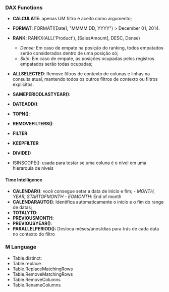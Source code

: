### DAX Functions
  - __CALCULATE__: apenas UM filtro é aceito como argumento;
  - __FORMAT__: FORMAT([Date], "MMMM DD, YYYY") >  December 01, 2014.

  - __RANK__: RANKX(ALL('Product'), [SalesAmount], DESC, Dense)
    - _Dense:_ Em caso de empate na posição do ranking, todos empatados serão considerados dentro de uma posição só;
    - _Skip:_ Em caso de empate, as posições ocupadas pelos registros empatados serão todas ocupadas;
  - __ALLSELECTED__: Remove filtros de contexto de colunas e linhas na consulta atual, mantendo todos os outros filtros de contexto ou filtros explícitos. 
 - __SAMEPERIODLASTYEAR()__:
 - __DATEADD()__:
 - __TOPN()__:
 - __REMOVEFILTERS()__:
 - __FILTER__:
 - __KEEPFILTER__
 - __DIVIDE()__
 - ISINSCOPE(): usada para testar se uma coluna é o nível em uma hierarquia de niveis
 #### Time Intelligence
   - __CALENDAR()__: você consegue setar a data de inicio e fim;
    - _MONTH, YEAR, STARTOFMONTH_
    - _EOMONTH_: End of month
  - __CALENDARAUTO()__: Identifica automaticamente o inicio e o fim do range de datas;
  - __TOTALYTD__:
  - __PREVIOUSMONTH__:
  - __PREVIOUSYEAR()__: 
  - __PARALLELPERIOD():__ Desloca mêses/anos/dias para trás de cada data no contexto do filtro

 
 ### M Language
  - Table.distinct:
  - Table.replace
  - Table.ReplaceMatchingRows
  - Table.RemoveMatchingRows
  - Table.RemoveColumns
  - Table.RenameColumns
